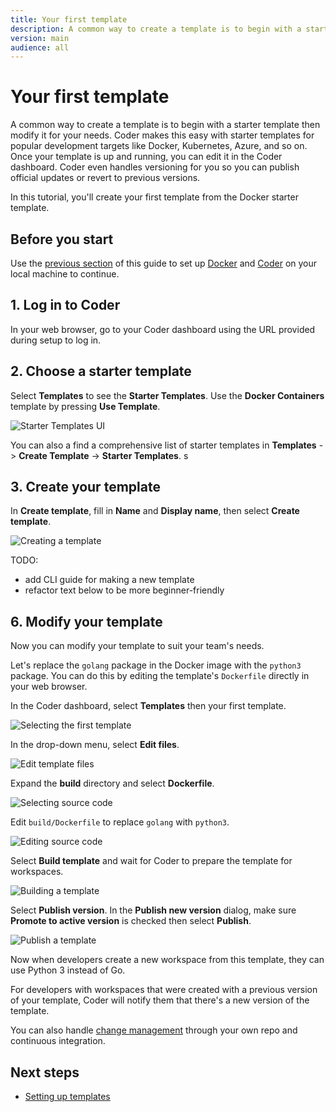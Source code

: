 ```yaml
---
title: Your first template
description: A common way to create a template is to begin with a starter template then
version: main
audience: all
---
```

# Your first template

A common way to create a template is to begin with a starter template then
modify it for your needs. Coder makes this easy with starter templates for
popular development targets like Docker, Kubernetes, Azure, and so on. Once your
template is up and running, you can edit it in the Coder dashboard. Coder even
handles versioning for you so you can publish official updates or revert to
previous versions.

In this tutorial, you'll create your first template from the Docker starter
template.

## Before you start

Use the [previous section](./local-deploy) of this guide to set up
[Docker](https://docs.docker.com/get-docker/) and [Coder](../install/cli) on
your local machine to continue.

## 1. Log in to Coder

In your web browser, go to your Coder dashboard using the URL provided during
setup to log in.

## 2. Choose a starter template

Select **Templates** to see the **Starter Templates**. Use the **Docker
Containers** template by pressing **Use Template**.

![Starter Templates UI](%images/%images/./images/start/starter-templates.png)

You can also a find a comprehensive list of starter templates in **Templates**
-> **Create Template** -> **Starter Templates**. s

## 3. Create your template

In **Create template**, fill in **Name** and **Display name**, then select
**Create template**.

![Creating a template](%images/%images/./images/start/create-template.png)

TODO:

- add CLI guide for making a new template
- refactor text below to be more beginner-friendly

<!-- ## 4. Create a workspace from your template

When the template is ready, select **Create Workspace**.

![Template Preview](%images/%images/./images/start/template-preview.png)

In **New workspace**, fill in **Name** then scroll down to select **Create
Workspace**.

![Create Workspace](%images/%images/./images/start/create-workspace.png)

Coder starts your new workspace from your template.

After a few seconds, your workspace is ready to use.

![Workspace is ready](%images/%images/./images/templates/workspace-ready.png)

## 5. Try out your new workspace

This starter template lets you connect to your workspace in a few ways:

- VS Code Desktop: Loads your workspace into
  [VS Code Desktop](https://code.visualstudio.com/Download) installed on your
  local computer.
- code-server: Opens [browser-based VS Code](../ides/web-ides) with your
  workspace.
- Terminal: Opens a browser-based terminal with a shell in the workspace's
  Docker instance.
- SSH: Use SSH to log in to the workspace from your local machine. If you
  haven't already, you'll have to install Coder on your local machine to
  configure your SSH client.

> [!TIP]
> You can edit the template to let developers connect to a workspace in
> [a few more ways](../ides).

When you're done, you can stop the workspace. -->

## 6. Modify your template

Now you can modify your template to suit your team's needs.

Let's replace the `golang` package in the Docker image with the `python3`
package. You can do this by editing the template's `Dockerfile` directly in your
web browser.

In the Coder dashboard, select **Templates** then your first template.

![Selecting the first template](%images/%images/./images/templates/select-template.png)

In the drop-down menu, select **Edit files**.

![Edit template files](%images/%images/./images/templates/edit-files.png)

Expand the **build** directory and select **Dockerfile**.

![Selecting source code](%images/%images/./images/templates/source-code.png)

Edit `build/Dockerfile` to replace `golang` with `python3`.

![Editing source code](%images/%images/./images/templates/edit-source-code.png)

Select **Build template** and wait for Coder to prepare the template for
workspaces.

![Building a template](%images/%images/./images/templates/build-template.png)

Select **Publish version**. In the **Publish new version** dialog, make sure
**Promote to active version** is checked then select **Publish**.

![Publish a template](%images/%images/./images/templates/publish.png)

Now when developers create a new workspace from this template, they can use
Python 3 instead of Go.

For developers with workspaces that were created with a previous version of your
template, Coder will notify them that there's a new version of the template.

You can also handle
[change management](../admin/templates/managing-templates/change-management)
through your own repo and continuous integration.

## Next steps

- [Setting up templates](../admin/templates/creating-templates)
